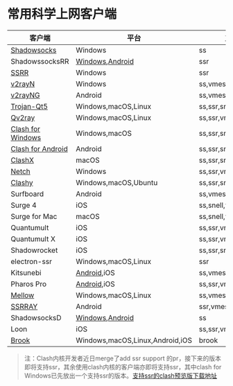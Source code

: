 # 常用科学上网客户端





| 客户端                                                       | 平台                                                         | 支持协议                  |
| ------------------------------------------------------------ | ------------------------------------------------------------ | ------------------------- |
| [Shadowsocks](https://github.com/shadowsocks/shadowsocks-windows) | Windows                                                      | ss                        |
| ShadowssocksRR                                               | [Windows](https://github.com/shadowsocksrr/shadowsocksr-csharp),[Android](https://github.com/shadowsocksrr/shadowsocksr-android) | ssr                       |
| [SSRR](https://github.com/Anankke/SSRR-Windows)              | Windows                                                      | ssr                       |
| [v2rayN](https://github.com/2dust/v2rayN)                    | Windows                                                      | ss,vmess                  |
| [v2rayNG](https://github.com/2dust/v2rayNG)                  | Android                                                      | ss,vmess                  |
| [Trojan-Qt5](https://github.com/Trojan-Qt5/Trojan-Qt5)       | Windows,macOS,Linux                                          | ss,ssr,snell,vmess,trojan |
| [Qv2ray](https://github.com/Qv2ray/Qv2ray)                   | Windows,macOS,Linux                                          | ss,ssr,vmess,trojan       |
| [Clash for Windows](https://github.com/Fndroid/clash_for_windows_pkg) | Windows,macOS                                                | ss,ssr,snell,vmess,trojan     |
| [Clash for Android](https://github.com/Kr328/ClashForAndroid) | Android                                                      | ss,ssr,snell,vmess,trojan     |
| [ClashX](https://github.com/yichengchen/clashX)              | macOS                                                        | ss,ssr,snell,vmess,trojan     |
| [Netch](https://github.com/netchx/Netch)                     | Windows                                                      | ss,ssr,vmess,trojan       |
| [Clashy](https://github.com/SpongeNobody/Clashy)             | Windows,macOS,Ubuntu                                         | ss,ssr,snell,vmess,trojan     |
| Surfboard                                                    | Android                                                      | ss,vmess                  |
| Surge 4                                                      | iOS                                                          | ss,snell,vmess            |
| Surge for Mac                                                | macOS                                                        | ss,snell,vmess            |
| Quantumult                                                   | iOS                                                          | ss,ssr,vmess              |
| Quantumult X                                                 | iOS                                                          | ss,ssr,vmess              |
| Shadowrocket                                                 | iOS                                                          | ss,ssr,snell,vmess,trojan |
| electron-ssr                                                 | Windows,macOS,Linux                                          | ssr                       |
| Kitsunebi                                                    | [Android](https://github.com/eycorsican/kitsunebi-android),iOS | ss,vmess                  |
| Pharos Pro                                                   | [Android](https://github.com/PharosVip/Pharos-Android-Test),iOS | ss,ssr,vmess,trojan       |
| [Mellow](https://github.com/mellow-io/mellow)                | Windows,macOS,Linux                                          | ss,vmess                  |
| [SSRRAY](https://github.com/xxf098/shadowsocksr-v2ray-android) | Android                                                      | ssr,vmess                 |
| ShadowsocksD                                                 | [Windows](https://github.com/TheCGDF/SSD-Windows),[Android](https://github.com/TheCGDF/SSD-Android) | ss                        |
| Loon                                                         | iOS                                                          | ss,ssr,vmess              |
| [Brook](https://github.com/txthinking/brook)                 | Windows,macOS,Linux,Android,iOS                              | brook                     |



> 注：Clash内核开发者近日merge了add ssr support 的pr，接下来的版本即将支持ssr，其余使用clash内核的客户端亦即将支持ssr，其中clash for Windows已先放出一个支持ssr的版本。[支持ssr的clash预览版下载地址](https://http://tmpclashpremiumbindary.cf/)
